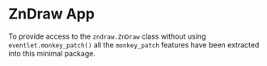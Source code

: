 # ZnDraw App

To provide access to the `zndraw.ZnDraw` class without using `eventlet.monkey_patch()` all the `monkey_patch` features have been extracted into this minimal package.